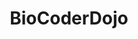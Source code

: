 ---
title: BioCoderDojo
category: Web design
description: The client needed a website that allows people to register for their coderdojo, along with an appealing and well-designed interface.
video: "/videos/portfolio-biocoderdojo.webm"
coverPhoto: "../../assets/images/portfolio-biocoderdojo.webp"
---